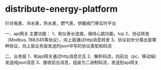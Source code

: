 # distribute-energy-platform
针对电表、冷水表，热水表，燃气表，供暖阀门等实时平台

一、api网关
主要功能：
1、和仪表长连接，保持心跳功能，tcp
2、协议转发（Modbus, 188,645等协议），向上层通过http消息转发
3、协议初步分类出是哪种协议，向上层业务层发送的json中写的协议类型和码流

二、业务层
1、和api网关通过http消息交互
2、解析码流，向前台（pc，移动端）发送纯json消息
3、接收前台消息，组装为二进制码流，发送到api网关




